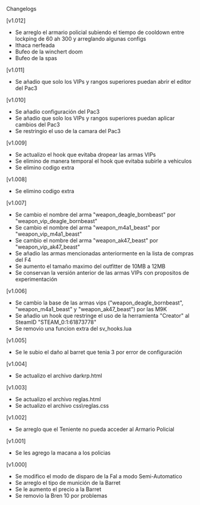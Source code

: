Changelogs

[v1.012]
- Se arreglo el armario policial subiendo el tiempo de cooldown entre lockping de 60 ah 300 y arreglando algunas configs
- Ithaca nerfeada
- Bufeo de la winchert doom
- Bufeo de la spas

[v1.011]
- Se añadio que solo los VIPs y rangos superiores puedan abrir el editor del Pac3

[v1.010]
- Se añadio configuración del Pac3
- Se añadio que solo los VIPs y rangos superiores puedan aplicar cambios del Pac3
- Se restringio el uso de la camara del Pac3

[v1.009]
- Se actualizo el hook que evitaba dropear las armas VIPs
- Se elimino de manera temporal el hook que evitaba subirle a vehiculos
- Se elimino codigo extra

[v1.008]
- Se elimino codigo extra

[v1.007]
- Se cambio el nombre del arma "weapon_deagle_bornbeast" por "weapon_vip_deagle_bornbeast"
- Se cambio el nombre del arma "weapon_m4a1_beast" por "weapon_vip_m4a1_beast"
- Se cambio el nombre del arma "weapon_ak47_beast" por "weapon_vip_ak47_beast"
- Se añadio las armas mencionadas anteriormente en la lista de compras del F4
- Se aumento el tamaño maximo del outfitter de 10MB a 12MB
- Se conservan la versión anterior de las armas VIPs con propositos de experimentación

[v1.006]
- Se cambio la base de las armas vips ("weapon_deagle_bornbeast", "weapon_m4a1_beast" y "weapon_ak47_beast") por las M9K
- Se añadio un hook que restringe el uso de la herramienta "Creator" al SteamID "STEAM_0:1:61873778"
- Se removio una funcion extra del sv_hooks.lua

[v1.005]
- Se le subio el daño al barret que tenia 3 por error de configuración

[v1.004]
- Se actualizo el archivo darkrp.html

[v1.003]
- Se actualizo el archivo reglas.html
- Se actualizo el archivo css\reglas.css

[v1.002]
- Se arreglo que el Teniente no pueda acceder al Armario Policial

[v1.001]
- Se les agrego la macana a los policias

[v1.000]
- Se modifico el modo de disparo de la Fal a modo Semi-Automatico
- Se arreglo el tipo de munición de la Barret
- Se le aumento el precio a la Barret
- Se removio la Bren 10 por problemas